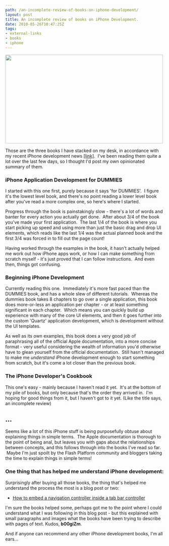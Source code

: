 ```yaml
---
path: /an-incomplete-review-of-books-on-iphone-development/
layout: post
title: An incomplete review of books on iPhone Development.
date: 2010-05-26T10:47:25Z
tags:
- external-links
- books
- iphone
---
```


<img class="alignnone size-full wp-image-1225" title="iphone-books" src="/content/images/2010/05/iphone-books.png" alt="" width="500" height="280" />

Those are the three books I have stacked on my desk, in accordance with my recent iPhone development news <a href="http://www.psyked.co.uk/general-chit-chat/i-am-now-an-iphone-app-developer.htm" target="_self">[link]</a>.  I've been reading them quite a lot over the last few days, so I thought I'd post my own opinionated summary of them.

<h3>iPhone Application Development for DUMMIES</h3>
I started with this one first, purely because it says 'for DUMMIES'.  I figure it's the lowest level book, and there's no point reading a lower level book after you've read a more complex one, so here's where I started.

Progress through the book is painstakingly slow - there's a lot of words and banter for every action you actually get done.  After about 3/4 of the book you've made your first application.  The last 1/4 of the book is where you start picking up speed and using more than just the basic drag and drop UI elements, which reads like the last 1/4 was the actual planned book and the first 3/4 was forced in to fill out the page count!

Having worked through the examples in the book, it hasn't actually helped me work out how iPhone apps work, or how I can make something from scratch myself - it's just proved that I can follow instructions.  And even then, things got confusing.

<h3>Beginning iPhone Development</h3>
Currently reading this one.  Immediately it's more fast paced than the DUMMIES book, and has a whole slew of different tutorials.  Whereas the dummies book takes 8 chapters to go over a single application, this book does more-or-less an application per chapter - or at least something significant in each chapter.  Which means you can quickly build up experience with many of the core UI elements, and then it goes further into the custom 'Quartz' application development, which is development without the UI templates.

As well as its own examples, this book does a very good job of paraphrasing all of the official Apple documentation, into a more concise format - very useful considering the wealth of information you'd otherwise have to glean yourself from the official documentation.  Still hasn't managed to make me <em>understand</em> iPhone development enough to start something from scratch, but it's come a lot closer than the previous book.
<h3>The iPhone Developer's Cookbook</h3>
This one's easy - mainly because I haven't read it yet.  It's at the bottom of my pile of books, but only because that's the order they arrived in.  I'm hoping for good things from it, but I haven't got to it yet. (Like the title says, an incomplete review)
<h2>...</h2>
Seems like a lot of this iPhone stuff is being purposefully obtuse about explaining things in simple terms.  The Apple documentation is thorough to the point of being anal, but leaves you with gaps about the relationships between concepts, and this follows through into the books I've read so far.  Maybe I'm just spoilt by the Flash Platform community and bloggers taking the time to explain things in simple terms!
<h3>One thing that has helped me understand iPhone development:</h3>
Surprisingly after buying all those books, the thing that's helped me understand the process the most is a blog post or two:
<ul>
	<li><a href="http://twilloapp.blogspot.com/2009/03/how-to-embed-navigation-controller.html">How to embed a navigation controller inside a tab bar controller</a></li>
</ul>
I'm sure the books helped some, perhaps got me to the point where I could understand what I was following in this blog post - but this explained with small paragraphs and images what the books have been trying to describe with pages of text. Kudos, <strong>b00giZm</strong>.

And if anyone can recommend any other iPhone development books, I'm all ears...